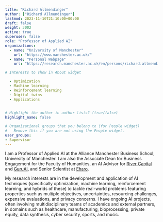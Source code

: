 ```yaml
---
title: "Richard Allmendinger"
author: ["Richard Allmendinger"]
lastmod: 2023-11-10T21:10:00+00:00
draft: false
weight: 3002
active: true
superuser: false
role: "Professor of Applied AI"
organizations:
  - name: "University of Manchester"
    url: "https://www.manchester.ac.uk/"
  - name: "Personal Webpage"
    url: "https://research.manchester.ac.uk/en/persons/richard.allmendinger"

# Interests to show in About widget

  - Optimization
  - Machine learning
  - Reinforcement learning
  - Digital twins
  - Applications
  
  
# Highlight the author in author lists? (true/false)
highlight_name: false

# Organizational groups that you belong to (for People widget)
#   Remove this if you are not using the People widget.
user_groups:
- Supervisor
---
```


I am a Professor of Applied AI at the Alliance Manchester Business School, University of Manchester. I am also the Associate Dean for Business Engagement for the Faculty of Humanities, an AI Advisor for [River Capital](https://rivercapitaluk.com/funds/river-capital-eis-ai-fund-fund-ai/) and [GuruAI](https://www.guru-ai.io), and Senior Scientist at [Eharo](https://www.eharo.com/).

My research interests are in the development and application of AI techniques (specifically optimization, machine learning, reinforcement learning, and hybrids of these) to tackle real-world problems featuring properties such as multiple objectives, uncertainties, resourcing challenges, expensive evaluations, and privacy concerns. I have ongoing AI projects, often involving multidisciplinary teams of academics and external partners, in domains such as healthcare, manufacturing, bioprocessing, private equity, data synthesis, cyber security, sports, and music.



